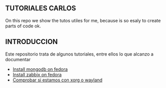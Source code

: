TUTORIALES CARLOS
------------------------------------------------
On this repo we show the tutos utiles for me, because is so esaly to create parts of code ok.

## INTRODUCCION
Este repositorio trata de algunos tutoriales, entre ellos lo que alcanzo a documentar





- [Install mongodb on fedora](https://github.com/carlossiguam/prj-tutos/tree/main/install_mongodb_on_fedora)
- [Install zabbix on fedora](https://github.com/carlossiguam/prj-tutos/tree/main/install_zabbix_on_fedora/)
- [Comprobar si estamos con xorg o wayland](https://github.com/carlossiguam/prj-tutos/tree/main/comprobar-x11-or-wayland)